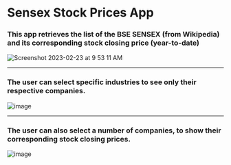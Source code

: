 # Sensex Stock Prices App

### This app retrieves the list of the **BSE SENSEX** (from Wikipedia) and its corresponding **stock closing price** (year-to-date)

![Screenshot 2023-02-23 at 9 53 11 AM](https://user-images.githubusercontent.com/90757474/220820940-d5adc7fd-80b7-49af-8ec0-7000743e4385.jpg)

---

### The user can select specific industries to see only their respective companies.

![image](https://user-images.githubusercontent.com/90757474/220820993-9861fa71-0320-4635-a3c3-3468de53b609.png)

---

### The user can also select a number of companies, to show their corresponding stock closing prices.

![image](https://user-images.githubusercontent.com/90757474/220821188-ba80db1f-e928-4e79-9169-4b6012956d52.png)
